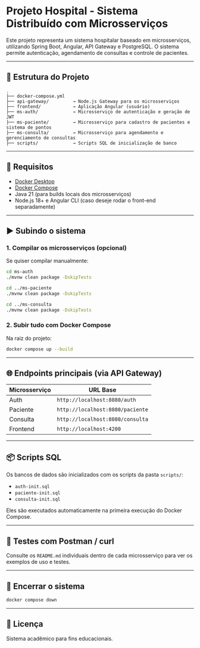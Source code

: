 # Projeto Hospital - Sistema Distribuído com Microsserviços

Este projeto representa um sistema hospitalar baseado em microsserviços, utilizando Spring Boot, Angular, API Gateway e PostgreSQL. O sistema permite autenticação, agendamento de consultas e controle de pacientes.

---

## 🧱 Estrutura do Projeto

```
.
├── docker-compose.yml
├── api-gateway/         → Node.js Gateway para os microsserviços
├── frontend/            → Aplicação Angular (usuário)
├── ms-auth/             → Microsserviço de autenticação e geração de JWT
├── ms-paciente/         → Microsserviço para cadastro de pacientes e sistema de pontos
├── ms-consulta/         → Microsserviço para agendamento e gerenciamento de consultas
├── scripts/             → Scripts SQL de inicialização de banco
```

---

## 🚀 Requisitos

- [Docker Desktop](https://www.docker.com/products/docker-desktop)
- [Docker Compose](https://docs.docker.com/compose/)
- Java 21 (para builds locais dos microsserviços)
- Node.js 18+ e Angular CLI (caso deseje rodar o front-end separadamente)

---

## ▶️ Subindo o sistema

### 1. Compilar os microsserviços (opcional)

Se quiser compilar manualmente:

```bash
cd ms-auth
./mvnw clean package -DskipTests

cd ../ms-paciente
./mvnw clean package -DskipTests

cd ../ms-consulta
./mvnw clean package -DskipTests
```

### 2. Subir tudo com Docker Compose

Na raiz do projeto:

```bash
docker compose up --build
```

---

## 🌐 Endpoints principais (via API Gateway)

| Microsserviço   | URL Base                       |
|-----------------|--------------------------------|
| Auth            | `http://localhost:8080/auth`   |
| Paciente        | `http://localhost:8080/paciente` |
| Consulta        | `http://localhost:8080/consulta` |
| Frontend        | `http://localhost:4200`        |

---

## 📦 Scripts SQL

Os bancos de dados são inicializados com os scripts da pasta `scripts/`:

- `auth-init.sql`
- `paciente-init.sql`
- `consulta-init.sql`

Eles são executados automaticamente na primeira execução do Docker Compose.

---

## 🧪 Testes com Postman / curl

Consulte os `README.md` individuais dentro de cada microsserviço para ver os exemplos de uso e testes.

---

## 🧯 Encerrar o sistema

```bash
docker compose down
```

---

## 📝 Licença

Sistema acadêmico para fins educacionais.

